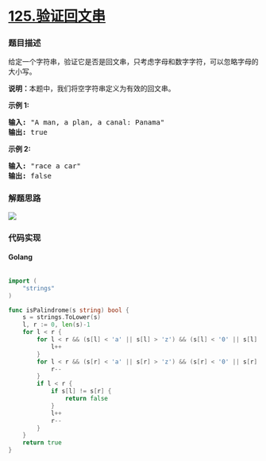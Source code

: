 # [125.验证回文串](https://leetcode-cn.com/problems/valid-palindrome)


### 题目描述

<div class="notranslate"><p>给定一个字符串，验证它是否是回文串，只考虑字母和数字字符，可以忽略字母的大小写。</p>

<p><strong>说明：</strong>本题中，我们将空字符串定义为有效的回文串。</p>

<p><strong>示例 1:</strong></p>

<pre><strong>输入:</strong> "A man, a plan, a canal: Panama"
<strong>输出:</strong> true
</pre>

<p><strong>示例 2:</strong></p>

<pre><strong>输入:</strong> "race a car"
<strong>输出:</strong> false
</pre>
</div>

### 解题思路

![](http://lc-photo.xwlin.com/125.png)

### 代码实现

<!-- tabs:start -->

#### **Golang**
```go

import (
	"strings"
)

func isPalindrome(s string) bool {
	s = strings.ToLower(s)
	l, r := 0, len(s)-1
	for l < r {
		for l < r && (s[l] < 'a' || s[l] > 'z') && (s[l] < '0' || s[l] > '9') {
			l++
		}
		for l < r && (s[r] < 'a' || s[r] > 'z') && (s[r] < '0' || s[r] > '9') {
			r--
		}
		if l < r {
			if s[l] != s[r] {
				return false
			}
			l++
			r--
		}
	}
	return true
}
```


<!-- tabs:end -->